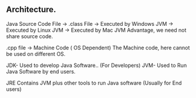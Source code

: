 ## Architecture.

Java Source Code File -> .class File -> Executed by Windows JVM 
                                     -> Executed by Linux JVM
                                     -> Executed by Mac JVM
Advantage, we need not share source code.


.cpp file -> Machine Code ( OS Dependent)
The Machine code, here cannot be used on different OS.


JDK- Used to develop Java Software.. (For Developers)
JVM- Used to Run Java Software by end users.


JRE Contains JVM plus other tools to run Java software
(Usually for End users)